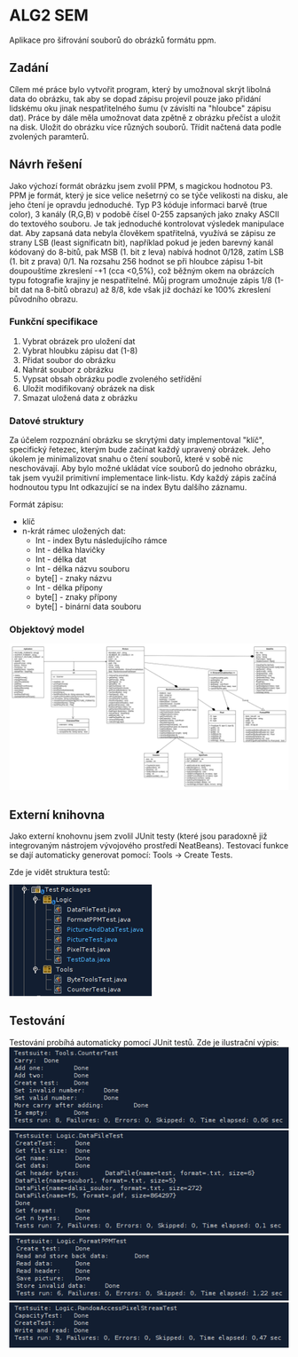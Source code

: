 # ALG2 SEM

Aplikace pro šifrování souborů do obrázků formátu ppm.

## Zadání
Cílem mé práce bylo vytvořit program, který by umožnoval skrýt libolná data do obrázku, tak aby se dopad zápisu projevil pouze jako přidání lidskému oku jinak nespatřitelného šumu (v závislti na "hloubce" zápisu dat).
Práce by dále měla umožnovat data zpětně z obrázku přečíst a uložit na disk. Uložit do obrázku více různých souborů. Třídit načtená data podle zvolených paramterů.

## Návrh řešení
Jako výchozí formát obrázku jsem zvolil PPM, s magickou hodnotou P3. 
PPM je formát, který je sice velice nešetrný co se týče velikosti na disku, ale jeho čtení je opravdu jednoduché. 
Typ P3 kóduje informaci barvě (true color), 3 kanály (R,G,B) v podobě čísel 0-255 zapsaných jako znaky ASCII do textového souboru. 
Je tak jednoduché kontrolovat výsledek manipulace dat.
Aby zapsaná data nebyla člověkem spatřitelná, využívá se zápisu ze strany LSB (least significatn bit), například pokud je jeden barevný kanál kódovaný do 8-bitů, pak MSB (1. bit z leva) nabívá hodnot 0/128, zatím LSB (1. bit z prava) 0/1. 
Na rozsahu 256 hodnot se při hloubce zápisu 1-bit doupouštíme zkreslení -+1 (cca <0,5%), což běžným okem na obrázcích typu fotografie krajiny je nespatřitelné. 
Můj program umožnuje zápis 1/8 (1-bit dat na 8-bitů obrazu) až 8/8, kde však již dochází ke 100% zkreslení původního obrazu.

### Funkční specifikace
1. Vybrat obrázek pro uložení dat
1. Vybrat hloubku zápisu dat (1-8)
1. Přidat soubor do obrázku
1. Nahrát soubor z obrázku
1. Vypsat obsah obrázku podle zvoleného setřídění
1. Uložit modifikovaný obrázek na disk
1. Smazat uložená data z obrázku

### Datové struktury

Za účelem rozpoznání obrázku se skrytými daty implementoval "klíč", specifický řetezec, kterým bude začínat každý upravený obrázek. Jeho úkolem je minimalizovat snahu o čtení souborů, které v sobě nic neschovávají.
Aby bylo možné ukládat více souborů do jednoho obrázku, tak jsem využil primitivní implementace link-listu. Kdy každý zápis začíná hodnoutou typu Int odkazující se na index Bytu dalšího záznamu.

Formát zápisu:
 - klíč
 - n-krát rámec uložených dat:
 	- Int - index Bytu následujícího rámce
	- Int - délka hlavičky
	- Int - délka dat
	- Int - délka názvu souboru
	- byte[] - znaky názvu
	- Int - délka přípony
	- byte[] - znaky přípony
	- byte[] - binární data souboru

### Objektový model

![Class diagram](/assets/images/class_diagram.png)

## Externí knihovna

Jako externí knohovnu jsem zvolil JUnit testy (které jsou paradoxně již integrovaným nástrojem vývojového prostředí NeatBeans).
Testovací funkce se dají automaticky generovat pomocí: Tools -> Create Tests.

Zde je vidět struktura testů:

![JUnit tests](/assets/images/JUnit_tests.png)

## Testování
Testování probíhá automaticky pomocí JUnit testů. Zde je ilustrační výpis:![JUnit tests](/assets/images/CounterTest.png)
![JUnit tests](/assets/images/DataFileTest.png)
![JUnit tests](/assets/images/FormatPPM_test.png)
![JUnit tests](/assets/images/RA_test.png)

